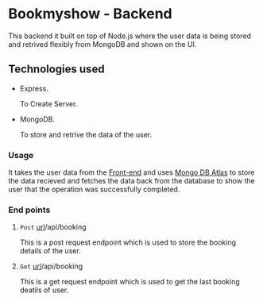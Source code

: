 
# Bookmyshow - Backend

This backend it built on top of Node.js where the user data is being stored and retrived flexibly from MongoDB and shown on the UI.

## Technologies used
- Express.
   
    To Create Server.
- MongoDB.

    To store and retrive the data of the user.

### Usage 
It takes the user data from the [Front-end]() and uses [Mongo DB Atlas](https://www.mongodb.com/cloud/atlas/register) to store the data recieved and fetches the data back from the database to show the user that the 
operation was successfully completed.

### End points
1. `Post` [url](https://bookmyshow-api.onrender.com)/api/booking 

   This is a post request endpoint which is used to store the booking details of the user.

2. `Get` [url](https://bookmyshow-api.onrender.com)/api/booking

   This is a get request endpoint which is used to get the last booking deatils of user.
